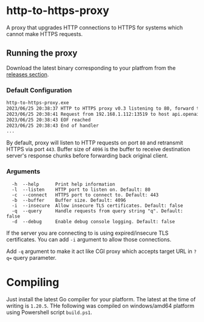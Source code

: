 # http-to-https-proxy
A proxy that upgrades HTTP connections to HTTPS for systems which cannot make HTTPS requests.

## Running the proxy

Download the latest binary corresponding to your platfrom from the [releases section](https://github.com/yeokm1/http-to-https-proxy/releases/).

### Default Configuration

```bash
http-to-https-proxy.exe
2023/06/25 20:38:37 HTTP to HTTPS proxy v0.3 listening to 80, forward to 443 with listening buffer 4096
2023/06/25 20:38:41 Request from 192.168.1.112:13519 to host api.openai.com and url /v1/chat/completions
2023/06/25 20:38:43 EOF reached
2023/06/25 20:38:43 End of handler
...
```

By default, proxy will listen to HTTP requests on port `80` and retransmit HTTPS via port `443`. Buffer size of `4096` is the buffer to receive destination server's response chunks before forwarding back original client.

### Arguments

```
  -h  --help      Print help information
  -l  --listen    HTTP port to listen on. Default: 80
  -c  --connect   HTTPS port to connect to. Default: 443
  -b  --buffer    Buffer size. Default: 4096
  -i  --insecure  Allow insecure TLS certificates. Default: false
  -q  --query     Handle requests from query string "q". Default: false
  -d  --debug     Enable debug console logging. Default: false
```

If the server you are connecting to is using expired/insecure TLS certificates. You can add `-i` argument to allow those connections.

Add `-q` argument to make it act like CGI proxy which accepts target URL in `?q=` query parameter.

# Compiling

Just install the latest Go compiler for your platform. The latest at the time of writing is `1.20.5`. THe following was compiled on windows/amd64 platform using Powershell script `build.ps1`.
